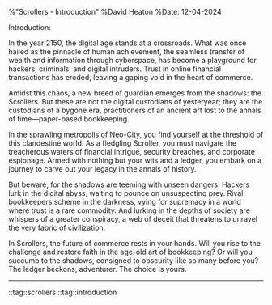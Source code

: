 %"Scrollers - Introduction"
%David Heaton
%Date: 12-04-2024

Introduction:

In the year 2150, the digital age stands at a crossroads. What was once hailed
as the pinnacle of human achievement, the seamless transfer of wealth and
information through cyberspace, has become a playground for hackers, criminals,
and digital intruders. Trust in online financial transactions has eroded,
leaving a gaping void in the heart of commerce.

Amidst this chaos, a new breed of guardian emerges from the shadows: the
Scrollers. But these are not the digital custodians of yesteryear; they are the
custodians of a bygone era, practitioners of an ancient art lost to the annals
of time—paper-based bookkeeping.

In the sprawling metropolis of Neo-City, you find yourself at the threshold of
this clandestine world. As a fledgling Scroller, you must navigate the
treacherous waters of financial intrigue, security breaches, and corporate
espionage. Armed with nothing but your wits and a ledger, you embark on a
journey to carve out your legacy in the annals of history.

But beware, for the shadows are teeming with unseen dangers. Hackers lurk in the
digital abyss, waiting to pounce on unsuspecting prey. Rival bookkeepers scheme
in the darkness, vying for supremacy in a world where trust is a rare commodity.
And lurking in the depths of society are whispers of a greater conspiracy, a web
of deceit that threatens to unravel the very fabric of civilization.

In Scrollers, the future of commerce rests in your hands. Will you rise to the
challenge and restore faith in the age-old art of bookkeeping? Or will you
succumb to the shadows, consigned to obscurity like so many before you? The
ledger beckons, adventurer. The choice is yours.

---

::tag::scrollers ::tag::introduction
